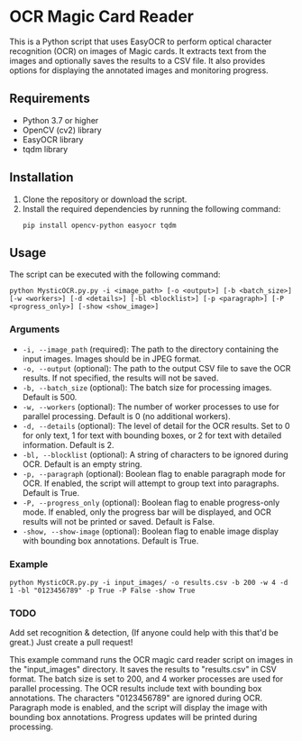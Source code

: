 # OCR Magic Card Reader

This is a Python script that uses EasyOCR to perform optical character recognition (OCR) on images of Magic cards. It extracts text from the images and optionally saves the results to a CSV file. It also provides options for displaying the annotated images and monitoring progress.

## Requirements

- Python 3.7 or higher
- OpenCV (cv2) library
- EasyOCR library
- tqdm library

## Installation

1. Clone the repository or download the script.
2. Install the required dependencies by running the following command:
   ```shell
   pip install opencv-python easyocr tqdm
   ```

## Usage

The script can be executed with the following command:

```shell
python MysticOCR.py.py -i <image_path> [-o <output>] [-b <batch_size>] [-w <workers>] [-d <details>] [-bl <blocklist>] [-p <paragraph>] [-P <progress_only>] [-show <show_image>]
```

### Arguments

- `-i, --image_path` (required): The path to the directory containing the input images. Images should be in JPEG format.
- `-o, --output` (optional): The path to the output CSV file to save the OCR results. If not specified, the results will not be saved.
- `-b, --batch_size` (optional): The batch size for processing images. Default is 500.
- `-w, --workers` (optional): The number of worker processes to use for parallel processing. Default is 0 (no additional workers).
- `-d, --details` (optional): The level of detail for the OCR results. Set to 0 for only text, 1 for text with bounding boxes, or 2 for text with detailed information. Default is 2.
- `-bl, --blocklist` (optional): A string of characters to be ignored during OCR. Default is an empty string.
- `-p, --paragraph` (optional): Boolean flag to enable paragraph mode for OCR. If enabled, the script will attempt to group text into paragraphs. Default is True.
- `-P, --progress_only` (optional): Boolean flag to enable progress-only mode. If enabled, only the progress bar will be displayed, and OCR results will not be printed or saved. Default is False.
- `-show, --show-image` (optional): Boolean flag to enable image display with bounding box annotations. Default is True.

### Example

```shell
python MysticOCR.py.py -i input_images/ -o results.csv -b 200 -w 4 -d 1 -bl "0123456789" -p True -P False -show True
```

### TODO

Add set recognition & detection, (If anyone could help with this that'd be great.)
Just create a pull request!

This example command runs the OCR magic card reader script on images in the "input_images" directory. It saves the results to "results.csv" in CSV format. The batch size is set to 200, and 4 worker processes are used for parallel processing. The OCR results include text with bounding box annotations. The characters "0123456789" are ignored during OCR. Paragraph mode is enabled, and the script will display the image with bounding box annotations. Progress updates will be printed during processing.
